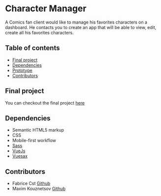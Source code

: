 # Character Manager

A Comics fan client would like to manage his favorites characters on a dashboard. He contacts you to create an app that will be able to view, edit, create all his favorites characters.

## Table of contents
- [Final project](#finale-project)
- [Dependencies](#ependencies)
- [Prototype](#prototype)
- [Contributors](#contributors)

## Final project

You can checkout the final project [here]()

## Dependencies
- Semantic HTML5 markup
- CSS 
- Mobile-first workflow
- [Sass](https://sass-lang.com/)
- [VueJs](https://v3.vuejs.org/)
- [Vuesax](https://vuesax.com/)


## Contributors
- Fabrice Cst [Github](https://github.com/MrSociety404)
- Maxim Kouznetsov [Github](https://github.com/coreinside5)